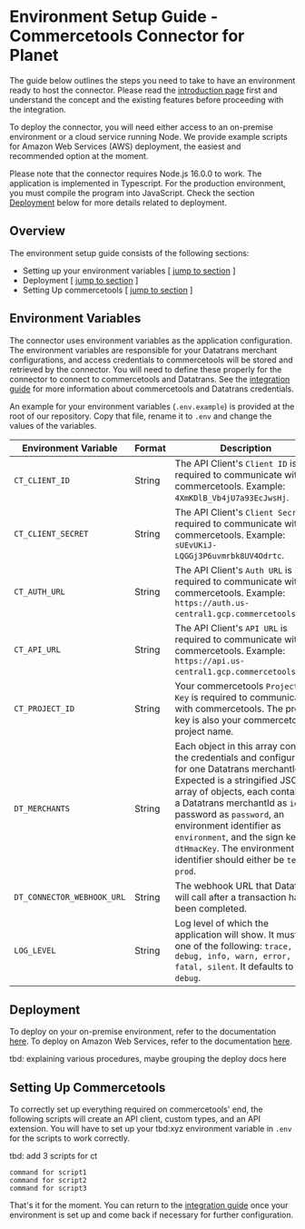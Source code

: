 # Environment Setup Guide - Commercetools Connector for Planet

The guide below outlines the steps you need to take to have an environment ready to host the connector. Please read the [introduction page](../readme.md) first and understand the concept and the existing features before proceeding with the integration.

To deploy the connector, you will need either access to an on-premise environment or a cloud service running Node. We provide example scripts for Amazon Web Services (AWS) deployment, the easiest and recommended option at the moment.

Please note that the connector requires Node.js 16.0.0 to work. The application is implemented in Typescript. For the production environment, you must compile the program into JavaScript. Check the section [Deployment](#Deployment) below for more details related to deployment.

## Overview

The environment setup guide consists of the following sections:

* Setting up your environment variables [ [jump to section](#environment-variables) ]
* Deployment [ [jump to section](#environment-setup) ]
* Setting Up commercetools [ [jump to section](#setting-up-commercetools) ]

## Environment Variables

The connector uses environment variables as the application configuration. The environment variables are responsible for your Datatrans merchant configurations, and access credentials to commercetools will be stored and retrieved by the connector. You will need to define these properly for the connector to connect to commercetools and Datatrans. See the [integration guide](integration-guide.md) for more information about commercetools and Datatrans credentials.

An example for your environment variables (`.env.example`) is provided at the root of our repository. Copy that file, rename it to `.env` and change the values of the variables.

Environment Variable | Format | Description
-----------|-----------|-----------
`CT_CLIENT_ID` | String | The API Client's `Client ID` is required to communicate with commercetools. Example: `4XmKDlB_Vb4jU7a93EcJwsHj`.
`CT_CLIENT_SECRET` | String | The API Client's `Client Secret` is required to communicate with commercetools. Example: `sUEvUKiJ-LQGGj3P6uvmrbk8UV4Odrtc`.
`CT_AUTH_URL` | String | The API Client's `Auth URL` is required to communicate with commercetools. Example: `https://auth.us-central1.gcp.commercetools.com`.
`CT_API_URL` | String | The API Client's `API URL` is required to communicate with commercetools. Example: `https://api.us-central1.gcp.commercetools.com`.
`CT_PROJECT_ID` | String | Your commercetools `Project Key` is required to communicate with commercetools. The project key is also your commercetools' project name.
`DT_MERCHANTS` | String | Each object in this array contains the credentials and configuration for one Datatrans merchantId. Expected is a stringified JSON array of objects, each containing a Datatrans merchantId as `id`, a password as `password`, an environment identifier as `environment`, and the sign key as `dtHmacKey`. The environment identifier should either be `test` or `prod`.
`DT_CONNECTOR_WEBHOOK_URL` | String | The webhook URL that Datatrans will call after a transaction has been completed.
`LOG_LEVEL` | String | Log level of which the application will show. It must be one of the following: `trace, debug, info, warn, error, fatal, silent`. It defaults to `debug`.

## Deployment

To deploy on your on-premise environment, refer to the documentation [here](tbd). To deploy on Amazon Web Services, refer to the documentation [here](tbd).

tbd: explaining various procedures, maybe grouping the deploy docs here

## Setting Up Commercetools

To correctly set up everything required on commercetools' end, the following scripts will create an API client, custom types, and an API extension. You will have to set up your tbd:xyz environment variable in `.env` for the scripts to work correctly.

tbd: add 3 scripts for ct

```shell
command for script1
command for script2
command for script3
```

That's it for the moment. You can return to the [integration guide](integration-guide.md) once your environment is set up and come back if necessary for further configuration.
